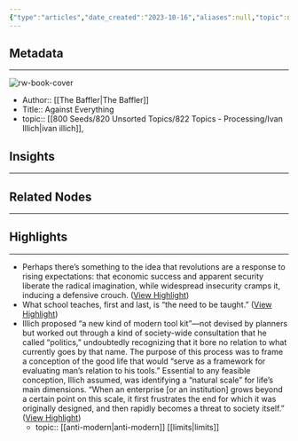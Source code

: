 ```yaml
---
{"type":"articles","date_created":"2023-10-16","aliases":null,"topic":null,"url":"https://thebaffler.com/salvos/against-everything-scialabba","layout":null,"banner":null,"dg-publish":true,"tags":null,"permalink":"/300-biblio/200-articles/against-everything/","dgPassFrontmatter":true,"created":"2023-10-20T12:44:22.000-05:00","updated":"2023-10-20T12:44:22.000-05:00"}
---
```


## Metadata
---
![rw-book-cover](https://thebaffler.com/wp-content/uploads/2017/03/B34_Scialabba_opener-1.jpg)
- Author:: [[The Baffler\|The Baffler]]
- Title:: Against Everything
- topic:: [[800 Seeds/820 Unsorted Topics/822 Topics - Processing/Ivan Illich\|ivan illich]], 



## Insights
---
## Related Nodes
---

## Highlights 
---
- Perhaps there’s something to the idea that revolutions are a response to rising expectations: that economic success and apparent security liberate the radical imagination, while widespread insecurity cramps it, inducing a defensive crouch. ([View Highlight](https://read.readwise.io/read/01hcvas86k998444hfvf1ckz9a))
- What school teaches, first and last, is “the need to be taught.” ([View Highlight](https://read.readwise.io/read/01hcvayybs97yzx1k7vjqvkxat))
- Illich proposed “a new kind of modern tool kit”—not devised by planners but worked out through a kind of society-wide consultation that he called “politics,” undoubtedly recognizing that it bore no relation to what currently goes by that name. The purpose of this process was to frame a conception of the good life that would “serve as a framework for evaluating man’s relation to his tools.” Essential to any feasible conception, Illich assumed, was identifying a “natural scale” for life’s main dimensions. “When an enterprise [or an institution] grows beyond a certain point on this scale, it first frustrates the end for which it was originally designed, and then rapidly becomes a threat to society itself.” ([View Highlight](https://read.readwise.io/read/01hcvan5xw4ffnm1e0qmgy32vx))
    - topic:: [[anti-modern\|anti-modern]] [[limits\|limits]] 
